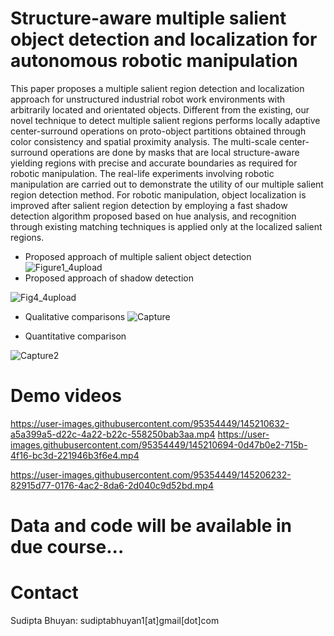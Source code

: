 # Structure-aware multiple salient object detection and localization for autonomous robotic manipulation
This paper proposes a multiple salient region detection and localization approach for unstructured industrial robot work environments with arbitrarily located and orientated objects. Different from the existing, our novel technique to detect multiple salient regions performs locally adaptive center-surround operations on proto-object partitions obtained through color consistency and spatial proximity analysis. The multi-scale center-surround operations are done by masks that are local structure-aware yielding regions with precise and accurate boundaries as required for robotic manipulation. The real-life experiments involving robotic manipulation are carried out to demonstrate the utility of our multiple salient region detection method. For robotic manipulation, object localization is improved after salient region detection by employing a fast shadow detection algorithm proposed based on hue analysis, and recognition through existing matching techniques is applied only at the localized salient regions. 
* Proposed approach of multiple salient object detection 
![Figure1_4upload](https://user-images.githubusercontent.com/95354449/144278486-73c9ad82-8d66-4689-9a82-ff706e9533e6.jpg)
* Proposed approach of shadow detection 

![Fig4_4upload](https://user-images.githubusercontent.com/95354449/144279895-68331d5a-f308-4aaf-a88e-0bb8b5b04234.jpg)
 * Qualitative comparisons
![Capture](https://user-images.githubusercontent.com/95354449/144281750-ad6da316-4249-4aeb-9a24-f7777d263fc7.JPG)

* Quantitative comparison

![Capture2](https://user-images.githubusercontent.com/95354449/144282802-ecad1a3a-b897-4ddd-bd01-6270b2c13d38.JPG)
# Demo videos


https://user-images.githubusercontent.com/95354449/145210632-a5a399a5-d22c-4a22-b22c-558250bab3aa.mp4
https://user-images.githubusercontent.com/95354449/145210694-0d47b0e2-715b-4f16-bc3d-221946b3f6e4.mp4

https://user-images.githubusercontent.com/95354449/145206232-82915d77-0176-4ac2-8da6-2d040c9d52bd.mp4

# Data and code will be available in due course...
# Contact
Sudipta Bhuyan: sudiptabhuyan1[at]gmail[dot]com







